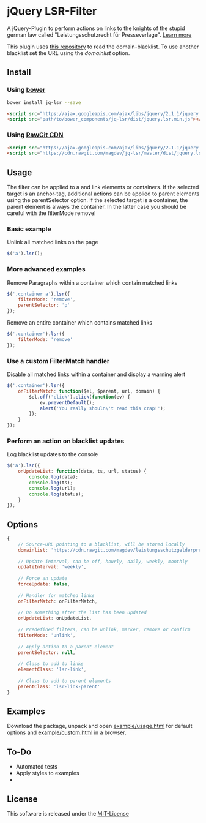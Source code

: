 # jQuery LSR-Filter

A jQuery-Plugin to perform actions on links to the knights of the stupid german law called "Leistungsschutzrecht 
für Presseverlage". [Learn more](https://github.com/magdev/leistungsschutzgelderpresser/blob/master/README.md)

This plugin uses [this repository](https://github.com/magdev/leistungsschutzgelderpresser) to read the domain-blacklist.
To use another blacklist set the URL using the _domainlist_ option.

## Install

### Using [bower](http://bower.io)

```bash
bower install jq-lsr --save
```

```html
<script src="https://ajax.googleapis.com/ajax/libs/jquery/2.1.1/jquery.min.js"></script>
<script src="path/to/bower_components/jq-lsr/dist/jquery.lsr.min.js"></script>
``` 

### Using [RawGit CDN](https://rawgit.com)

```html
<script src="https://ajax.googleapis.com/ajax/libs/jquery/2.1.1/jquery.min.js"></script>
<script src="https://cdn.rawgit.com/magdev/jq-lsr/master/dist/jquery.lsr.min.js"></script>
```



## Usage

The filter can be applied to a and link elements or containers. If the selected target is an anchor-tag, 
additional actions can be applied to parent elements using the parentSelector option. If the selected 
target is a container, the parent element is always the container. In the latter case you should be careful 
with the filterMode remove!


### Basic example

Unlink all matched links on the page
```javascript
$('a').lsr();
```


### More advanced examples

Remove Paragraphs within a container which contain matched links 
```javascript
$('.container a').lsr({
    filterMode: 'remove',
    parentSelector: 'p'
});
```

Remove an entire container which contains matched links
```javascript
$('.container').lsr({
    filterMode: 'remove'
});
```


### Use a custom FilterMatch handler

Disable all matched links within a container and display a warning alert
```javascript
$('.container').lsr({
    onFilterMatch: function($el, $parent, url, domain) {
        $el.off('click').click(function(ev) {
            ev.preventDefault();
            alert('You really shouln\'t read this crap!');
        });
    }
});
```


### Perform an action on blacklist updates

Log blacklist updates to the console
```javascript
$('a').lsr({
    onUpdateList: function(data, ts, url, status) {
        console.log(data);
        console.log(ts);
        console.log(url);
        console.log(status);
    }
});
```


## Options

```javascript
{
    // Source-URL pointing to a blacklist, will be stored locally
    domainlist: 'https://cdn.rawgit.com/magdev/leistungsschutzgelderpresser/master/domains.json',
    
    // Update interval, can be off, hourly, daily, weekly, monthly
    updateInterval: 'weekly',
    
    // Force an update
    forceUpdate: false,
    
    // Handler for matched links
    onFilterMatch: onFilterMatch,
    
    // Do something after the list has been updated
    onUpdateList: onUpdateList,
    
    // Predefined filters, can be unlink, marker, remove or confirm
    filterMode: 'unlink',
    
    // Apply action to a parent element
    parentSelector: null,
    
    // Class to add to links
    elementClass: 'lsr-link',
    
    // Class to add to parent elements
    parentClass: 'lsr-link-parent'
}
```



## Examples

Download the package, unpack and open [example/usage.html](example/usage.html) for default options and 
[example/custom.html](example/custom.html) in a browser.



## To-Do

  * Automated tests
  * Apply styles to examples
  * 



## License

This software is released under the [MIT-License](LICENSE.md)
